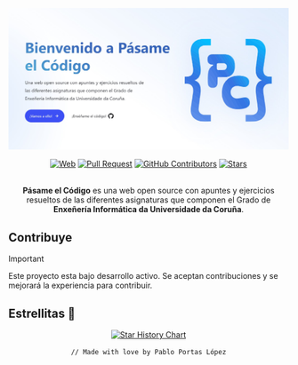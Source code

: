 [![Pásame el Código](./public/og.jpg)](https://pc.pablopl.dev)

<div align="center">



[![Web](https://img.shields.io/website?down_message=offline&up_message=online&label=Web&url=https%3A%2F%2Fpc.pablopl.dev)](https://pc.pablopl.dev)
[![Pull Request](https://img.shields.io/github/issues-pr-closed/TeenBiscuits/Pasame-Codigo.svg?label=Pull%20Request)](https://github.com/TeenBiscuits/Pasame-Codigo/pulls)
[![GitHub Contributors](https://img.shields.io/github/contributors/TeenBiscuits/PPasame-Codigo?label=Contributors)](https://github.com/TeenBiscuits/Pasame-Codigo/graphs/contributors)
[![Stars](https://img.shields.io/github/stars/TeenBiscuits/Pro2324.svg)](https://github.com/TeenBiscuits/Pro2324)

</div>

<div align="center">
<br/>
<b>Pásame el Código</b> es una web open source con apuntes y ejercicios resueltos de las diferentes asignaturas que componen el Grado de <b>Enxeñería Informática da Universidade da Coruña</b>.
<br/>
</div>

## Contribuye

> [!IMPORTANT]  
> Este proyecto esta bajo desarrollo activo. Se aceptan contribuciones y se mejorará la experiencia para contribuir.

<!--
Repobeats - Stats https://repobeats.axiom.co
<div align="center">
<a href="https://github.com/TeenBiscuits/Pasame-Codigo/pulse"><img src="https://repobeats.axiom.co/api/embed/675ebcf2934ba9390a99ffef8cabc521898b79e5.svg"/></a>
</div>
-->

## Estrellitas 🌟

<div align="center">
    <a href="https://star-history.com/#TeenBiscuits/Pasame-Codigo&Date">
    <picture>
    <source media="(prefers-color-scheme: dark)" srcset="https://api.star-history.com/svg?repos=TeenBiscuits/Pasame-Codigo&type=Date&theme=dark" />
    <source media="(prefers-color-scheme: light)" srcset="https://api.star-history.com/svg?repos=TeenBiscuits/Pasame-Codigo&type=Date" />
    <img alt="Star History Chart" src="https://api.star-history.com/svg?repos=TeenBiscuits/Pasame-Codigo&type=Date" />
    </picture>
    </a>
</div>

<div align="center">

```bash
// Made with love by Pablo Portas López
```

</div>
